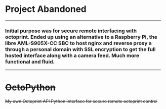 # **Project Abandoned**
---
### Initial purpose was for secure remote interfacing with octoprint. Ended up using an alternative to a Raspberry Pi, the libre AML-S905X-CC SBC to host nginx and reverse proxy a through a personal domain with SSL encryption to get the full hosted interface along with a camera feed. Much more functional and fluid.
---
# ~~OctoPython~~
~~My own Octoprint API Python interface for secure remote octoprint control~~
